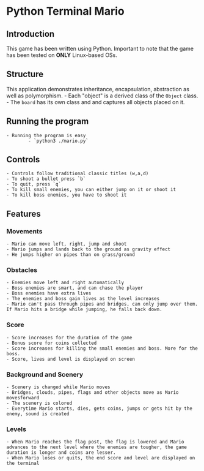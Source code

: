 # Python Terminal Mario

## Introduction
This game has been written using Python. Important to note that the game has been tested on **ONLY** Linux-based OSs.

## Structure
This application demonstrates inheritance, encapsulation, abstraction as well as polymorphism.
    - Each "object" is a derived class of the `Object` class.
    - The `board` has its own class and and captures all objects placed on it.

## Running the program
    - Running the program is easy
            - `python3 ./mario.py`

## Controls
    - Controls follow traditional classic titles (w,a,d)
    - To shoot a bullet press `b`
    - To quit, press `q`
    - To kill small enemies, you can either jump on it or shoot it
    - To kill boss enemies, you have to shoot it

## Features

### Movements
    - Mario can move left, right, jump and shoot
    - Mario jumps and lands back to the ground as gravity effect
    - He jumps higher on pipes than on grass/ground

### Obstacles
    - Enemies move left and right automatically
    - Boss enemies are smart, and can chase the player
    - Boss enemies have extra lives
    - The enemies and boss gain lives as the level increases
    - Mario can't pass through pipes and bridges, can only jump over them. If Mario hits a bridge while jumping, he falls back down.

### Score
    - Score increases for the duration of the game
    - Bonus score for coins collected
    - Score increases for killing the small enemies and boss. More for the boss.
    - Score, lives and level is displayed on screen

### Background and Scenery
    - Scenery is changed while Mario moves
    - Bridges, clouds, pipes, flags and other objects move as Mario movesforward
    - The scenery is colored
    - Everytime Mario starts, dies, gets coins, jumps or gets hit by the enemy, sound is created

### Levels
    - When Mario reaches the flag post, the flag is lowered and Mario advances to the next level where the enemies are tougher, the game duration is longer and coins are lesser.
    - When Mario loses or quits, the end score and level are displayed on the terminal
